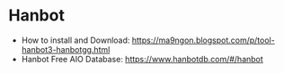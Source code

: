 # Hanbot
- How to install and Download: https://ma9ngon.blogspot.com/p/tool-hanbot3-hanbotgg.html
- Hanbot Free AIO Database: https://www.hanbotdb.com/#/hanbot
